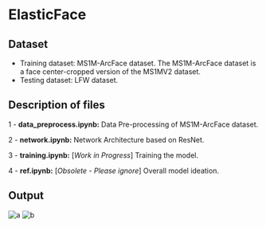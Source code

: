 # ElasticFace

## Dataset
- Training dataset: MS1M-ArcFace dataset. The MS1M-ArcFace dataset is a face center-cropped version of the MS1MV2 dataset.
- Testing dataset: LFW dataset.

## Description of files
1 - **data_preprocess.ipynb:** Data Pre-processing of MS1M-ArcFace dataset.

2 - **network.ipynb:** Network Architecture based on ResNet.

3 - **training.ipynb:** [*Work in Progress*] Training the model.

4 - **ref.ipynb:** [*Obsolete - Please ignore*] Overall model ideation.

## Output
![a](https://user-images.githubusercontent.com/42779970/220693992-e7f96076-dcea-4b2c-9691-42bf643f3ca1.jpg)
![b](https://user-images.githubusercontent.com/42779970/220694099-daea6b50-c240-4c7c-92b1-7f32b12489a5.jpg)
